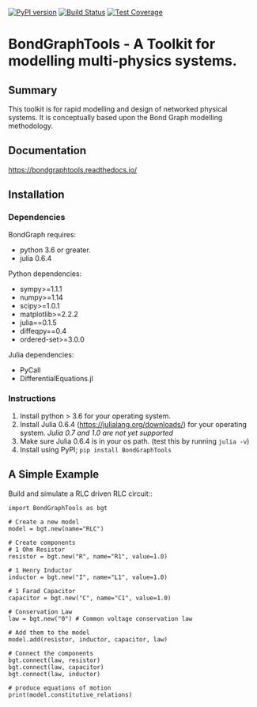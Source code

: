 [![PyPI version](https://badge.fury.io/py/BondGraphTools.svg)](https://badge.fury.io/py/BondGraphTools)
[![Build Status](https://travis-ci.com/BondGraphTools/BondGraphTools.svg?branch=master)](https://travis-ci.com/BondGraphTools/BondGraphTools)
[![Test Coverage](https://api.codeclimate.com/v1/badges/4735c13a87b24d3a1899/test_coverage)](https://codeclimate.com/github/BondGraphTools/BondGraphTools/test_coverage)
# BondGraphTools - A Toolkit for modelling multi-physics systems.
## Summary

This toolkit is for rapid modelling and design of networked physical systems.
It is conceptually based upon the Bond Graph modelling methodology.

## Documentation

https://bondgraphtools.readthedocs.io/

## Installation

### Dependencies

BondGraph requires:
- python 3.6 or greater.
- julia 0.6.4

Python dependencies:
- sympy>=1.1.1
- numpy>=1.14
- scipy>=1.0.1
- matplotlib>=2.2.2
- julia==0.1.5
- diffeqpy==0.4
- ordered-set>=3.0.0

Julia dependencies:
 - PyCall
 - DifferentialEquations.jl

### Instructions
1. Install python > 3.6 for your operating system.
2. Install Julia 0.6.4 (https://julialang.org/downloads/) for your operating
 system. _Julia 0.7 and 1.0 are not yet supported_
3. Make sure Julia 0.6.4 is in your os path. (test this by running `julia -v`)
4. Install using PyPI; `pip install BondGraphTools`


## A Simple Example

Build and simulate a RLC driven RLC circuit::

    import BondGraphTools as bgt
    
    # Create a new model
    model = bgt.new(name="RLC")
    
    # Create components
    # 1 Ohm Resistor
    resistor = bgt.new("R", name="R1", value=1.0)
    
    # 1 Henry Inductor
    inductor = bgt.new("I", name="L1", value=1.0)
    
    # 1 Farad Capacitor
    capacitor = bgt.new("C", name="C1", value=1.0)
    
    # Conservation Law
    law = bgt.new("0") # Common voltage conservation law
    
    # Add them to the model
    model.add(resistor, inductor, capacitor, law)
    
    # Connect the components
    bgt.connect(law, resistor)
    bgt.connect(law, capacitor)
    bgt.connect(law, inductor)
    
    # produce equations of motion
    print(model.constitutive_relations)

    